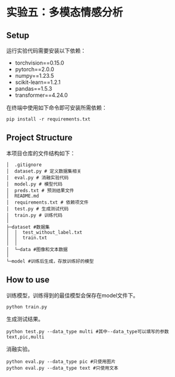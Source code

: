 # 实验五：多模态情感分析

## Setup

运行实验代码需要安装以下依赖：

- torchvision==0.15.0
- pytorch==2.0.0
- numpy==1.23.5
- scikit-learn==1.2.1
- pandas==1.5.3
- transformer==4.24.0

在终端中使用如下命令即可安装所需依赖：

```
pip install -r requirements.txt
```

## Project Structure

本项目仓库的文件结构如下：

```
│  .gitignore
│  dataset.py # 定义数据集相关
│  eval.py # 消融实验代码
│  model.py # 模型代码
│  preds.txt # 预测结果文件
│  README.md
│  requirements.txt # 依赖项文件
│  test.py # 生成测试代码
│  train.py # 训练代码
│  
├─dataset #数据集
│  │  test_without_label.txt
│  │  train.txt
│  │  
│  └─data #图像和文本数据
│          
└─model #训练后生成，存放训练好的模型
```

## How to use

训练模型，训练得到的最佳模型会保存在model文件下。

```
python train.py
```

生成测试结果。

```
python test.py --data_type multi #其中--data_type可以填写的参数 text,pic,multi
```

消融实验。

```
python eval.py --data_type pic #只使用图片
python eval.py --data_type text #只使用文本
```